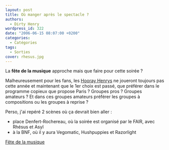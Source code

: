```yaml
---
layout: post
title: Où manger après le spectacle ?
authors:
  - Dirty Henry
wordpress_id: 322
date: "2006-06-15 08:07:00 +0200"
categories:
  - Catégories
tags:
  - Sorties
cover: rhesus.jpg
---
```


La **fête de la musique** approche mais que faire pour cette soirée ?

Malheureusement pour les fans, les [Hooray Henrys][1] ne joueront toujours pas
cette année et maintenant que le 1er choix est passé, que préférer dans le
programme copieux que propose Paris ? Groupes pros ? Groupes amateurs ? Et dans
ces groupes amateurs préférer les groupes à compositions ou les groupes à
reprise ?

Perso, j'ai repéré 2 scènes où ça devrait bien aller :

- place Denfert-Rochereau, où la soirée est organisé par le FAIR, avec Rhésus et
  Asyl
- à la BNF, où il y aura Vegomatic, Hushpuppies et Razorlight

[Fête de la musique](https://fetedelamusique.culture.gouv.fr)

[1]: http://hoorayhenrys.free.fr
